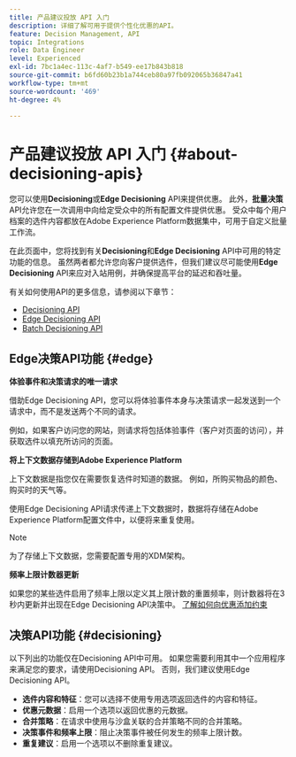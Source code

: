 ```yaml
---
title: 产品建议投放 API 入门
description: 详细了解可用于提供个性化优惠的API。
feature: Decision Management, API
topic: Integrations
role: Data Engineer
level: Experienced
exl-id: 7bc1a4ec-113c-4af7-b549-ee17b843b818
source-git-commit: b6fd60b23b1a744ceb80a97fb092065b36847a41
workflow-type: tm+mt
source-wordcount: '469'
ht-degree: 4%

---
```


# 产品建议投放 API 入门 {#about-decisioning-apis}

您可以使用&#x200B;**Decisioning**&#x200B;或&#x200B;**Edge Decisioning** API来提供优惠。 此外，**批量决策** API允许您在一次调用中向给定受众中的所有配置文件提供优惠。 受众中每个用户档案的选件内容都放在Adobe Experience Platform数据集中，可用于自定义批量工作流。

在此页面中，您将找到有关&#x200B;**Decisioning**&#x200B;和&#x200B;**Edge Decisioning** API中可用的特定功能的信息。 虽然两者都允许您向客户提供选件，但我们建议尽可能使用&#x200B;**Edge Decisioning** API来应对入站用例，并确保提高平台的延迟和吞吐量。

有关如何使用API的更多信息，请参阅以下章节：
* [Decisioning API](decisioning-api.md)
* [Edge Decisioning API](edge-decisioning-api.md)
* [Batch Decisioning API](batch-decisioning-api.md)

## Edge决策API功能 {#edge}

**体验事件和决策请求的唯一请求**

借助Edge Decisioning API，您可以将体验事件本身与决策请求一起发送到一个请求中，而不是发送两个不同的请求。

例如，如果客户访问您的网站，则请求将包括体验事件（客户对页面的访问），并获取选件以填充所访问的页面。

**将上下文数据存储到Adobe Experience Platform**

上下文数据是指您仅在需要恢复选件时知道的数据。 例如，所购买物品的颜色、购买时的天气等。

使用Edge Decisioning API请求传递上下文数据时，数据将存储在Adobe Experience Platform配置文件中，以便将来重复使用。

>[!NOTE]
>
>为了存储上下文数据，您需要配置专用的XDM架构。

**频率上限计数器更新**

如果您的某些选件启用了频率上限以定义其上限计数的重置频率，则计数器将在3秒内更新并出现在Edge Decisioning API决策中。 [了解如何向优惠添加约束](../../offer-library/add-constraints.md)

## 决策API功能 {#decisioning}

以下列出的功能仅在Decisioning API中可用。 如果您需要利用其中一个应用程序来满足您的要求，请使用Decisioning API。 否则，我们建议使用Edge Decisioning API。

* **选件内容和特征**：您可以选择不使用专用选项返回选件的内容和特征。
* **优惠元数据**：启用一个选项以返回优惠的元数据。
* **合并策略**：在请求中使用与沙盒关联的合并策略不同的合并策略。
* **决策事件和频率上限**：阻止决策事件被任何发生的频率上限计数。
* **重复建议**：启用一个选项以不删除重复建议。
